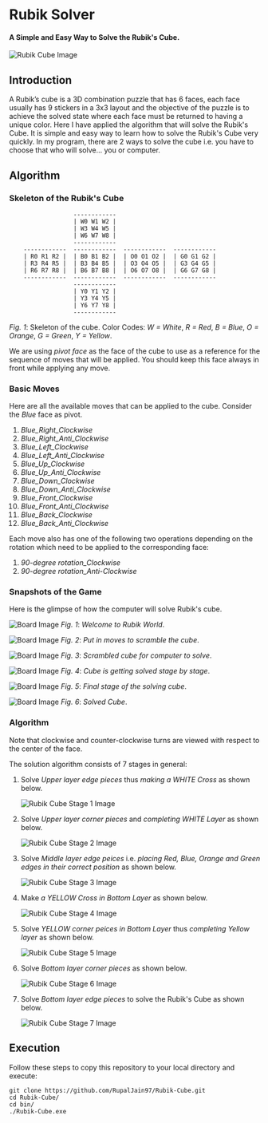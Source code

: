 # Rubik Solver

#### A Simple and Easy Way to Solve the Rubik's Cube.

   ![Rubik Cube Image](/images/cube.jpg)

## Introduction

A Rubik’s cube is a 3D combination puzzle that has 6 faces, each face usually has 9 stickers in a 3x3 layout and the objective of the puzzle is to achieve the solved state where each face must be returned to having a unique color. Here I have applied the algorithm that will solve the Rubik's Cube. It is simple and easy way to learn how to solve the Rubik's Cube very quickly. In my program, there are 2 ways to solve the cube i.e. you have to choose that who will solve... you or computer. 

## Algorithm

### Skeleton of the Rubik's Cube

```
                  ------------
                  | W0 W1 W2 |
                  | W3 W4 W5 |
                  | W6 W7 W8 |
                  ------------
    ------------  ------------  ------------  ------------
    | R0 R1 R2 |  | B0 B1 B2 |  | O0 O1 O2 |  | G0 G1 G2 |
    | R3 R4 R5 |  | B3 B4 B5 |  | O3 O4 O5 |  | G3 G4 G5 |
    | R6 R7 R8 |  | B6 B7 B8 |  | O6 O7 O8 |  | G6 G7 G8 | 
    ------------  ------------  ------------  ------------
                  ------------
                  | Y0 Y1 Y2 | 
                  | Y3 Y4 Y5 | 
                  | Y6 Y7 Y8 | 
                  ------------

```
*Fig. 1*: Skeleton of the cube. Color Codes: *W = White*, *R = Red*, *B = Blue*, *O = Orange*, *G = Green*, *Y = Yellow*.

We are using *pivot face* as the face of the cube to use as a reference for the sequence of moves that will be applied. You should keep this face always in front while applying any move.
 
### Basic Moves

Here are all the available moves that can be applied to the cube. Consider the *Blue* face as pivot.
 
1.  *Blue_Right_Clockwise*
2.  *Blue_Right_Anti_Clockwise*
3.  *Blue_Left_Clockwise*
4.  *Blue_Left_Anti_Clockwise*
5.  *Blue_Up_Clockwise*
6.  *Blue_Up_Anti_Clockwise*
7.  *Blue_Down_Clockwise*
8.  *Blue_Down_Anti_Clockwise*
9.  *Blue_Front_Clockwise*
10. *Blue_Front_Anti_Clockwise*
11. *Blue_Back_Clockwise*
12. *Blue_Back_Anti_Clockwise*

Each move also has one of the following two operations depending on the rotation which need to be applied to the corresponding face:

1. *90-degree rotation_Clockwise*
2. *90-degree rotation_Anti-Clockwise*

### Snapshots of the Game

Here is the glimpse of how the computer will solve Rubik's cube.

![Board Image](/images/1.jpg)
*Fig. 1*: *Welcome to Rubik World*.

![Board Image](/images/2.jpg)
*Fig. 2*: *Put in moves to scramble the cube*.

![Board Image](/images/3.jpg)
*Fig. 3*: *Scrambled cube for computer to solve*.

![Board Image](/images/4.jpg)
*Fig. 4*: *Cube is getting solved stage by stage*.

![Board Image](/images/5.jpg)
*Fig. 5*: *Final stage of the solving cube*.

![Board Image](/images/6.jpg)
*Fig. 6*: *Solved Cube*.


### Algorithm

Note that clockwise and counter-clockwise turns are viewed with respect to the center of the face.

The solution algorithm consists of 7 stages in general:

1. Solve *Upper layer edge pieces* thus *making a WHITE Cross* as shown below.

      ![Rubik Cube Stage 1 Image](/images/Stage1.jpg)

2. Solve *Upper layer corner pieces* and *completing WHITE Layer* as shown below.

   ![Rubik Cube Stage 2 Image](/images/Stage2.jpg)

3. Solve *Middle layer edge peices* i.e. *placing Red, Blue, Orange and Green edges in their correct position* as shown below.

    ![Rubik Cube Stage 3 Image](/images/Stage3.jpg)

4. Make *a YELLOW Cross in Bottom Layer* as shown below.

   ![Rubik Cube Stage 4 Image](/images/Stage4.jpg)

5. Solve *YELLOW corner peices in Bottom Layer* thus *completing Yellow layer* as shown below.

   ![Rubik Cube Stage 5 Image](/images/Stage5.jpg)

6. Solve *Bottom layer corner pieces* as shown below.

   ![Rubik Cube Stage 6 Image](/images/Stage6.jpg)

7. Solve *Bottom layer edge pieces* to solve the Rubik's Cube as shown below.

   ![Rubik Cube Stage 7 Image](/images/Stage7.jpg)

## Execution

Follow these steps to copy this repository to your local directory and execute:

```
git clone https://github.com/RupalJain97/Rubik-Cube.git
cd Rubik-Cube/
cd bin/
./Rubik-Cube.exe
```


